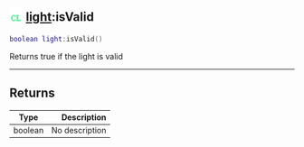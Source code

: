 ## <img src="../../.gitbook/assets/client.png" width="24" height=24 /> [light](https://iaswiki.rawr.dev/readme/light):isValid

```lua
boolean light:isValid()
```

Returns true if the light is valid

------
## Returns

| Type   | Description |
| ------ | ----------: |
| boolean | No description |

